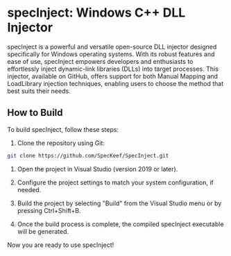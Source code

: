 # specInject: Windows C++ DLL Injector

specInject is a powerful and versatile open-source DLL injector designed specifically for Windows operating systems. With its robust features and ease of use, specInject empowers developers and enthusiasts to effortlessly inject dynamic-link libraries (DLLs) into target processes. This injector, available on GitHub, offers support for both Manual Mapping and LoadLibrary injection techniques, enabling users to choose the method that best suits their needs.

## How to Build

To build specInject, follow these steps:

1. Clone the repository using Git:

```bash
git clone https://github.com/SpecKeef/SpecInject.git
```

1.    Open the project in Visual Studio (version 2019 or later).

2.    Configure the project settings to match your system configuration, if needed.

3.    Build the project by selecting "Build" from the Visual Studio menu or by pressing Ctrl+Shift+B.

4.    Once the build process is complete, the compiled specInject executable will be generated.

Now you are ready to use specInject!
